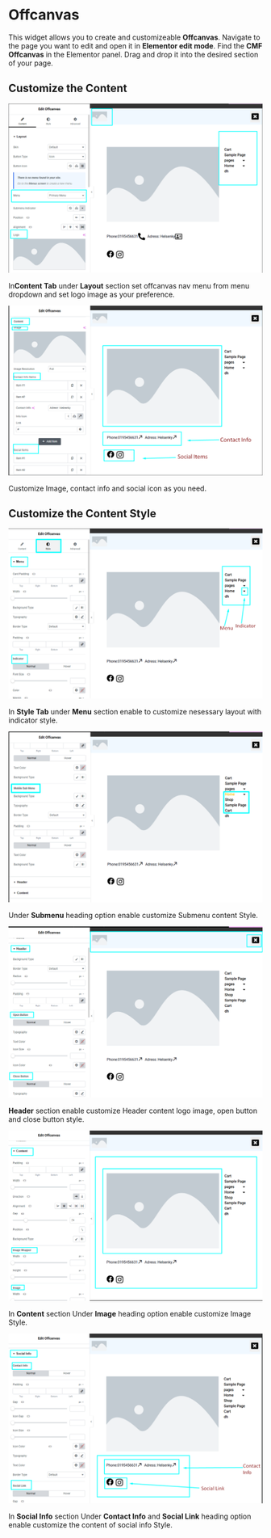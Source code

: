 # Offcanvas

This widget allows you to create and customizeable **Offcanvas**. Navigate to the page you want to edit and open it in **Elementor edit mode**. Find the **CMF Offcanvas** in the Elementor panel. Drag and drop it into the desired section of your page.

## Customize the Content

<p class="cxf--img-wrapper">
    <img src="/assets/framework/images/widgets/special-elements/offcanvas/offcanvas_1.png" alt="offcanvas">
</p>

In**Content Tab** under **Layout** section set offcanvas nav menu from menu dropdown and set logo image as your preference.

<p class="cxf--img-wrapper">
    <img src="/assets/framework/images/widgets/special-elements/offcanvas/offcanvas_2.1.png" alt="offcanvas">
</p>

Customize Image, contact info and social icon as you need.

## Customize the Content Style

<p class="cxf--img-wrapper">
    <img src="/assets/framework/images/widgets/special-elements/offcanvas/offcanvas_2.png" alt="offcanvas">
</p>

 In **Style Tab** under **Menu** section enable to customize nesessary layout with indicator style.    

<p class="cxf--img-wrapper">
    <img src="/assets/framework/images/widgets/special-elements/offcanvas/offcanvas_4.png" alt="offcanvas">
</p>

Under **Submenu** heading option enable customize Submenu content Style.

<p class="cxf--img-wrapper">
    <img src="/assets/framework/images/widgets/special-elements/offcanvas/offcanvas_5.png" alt="offcanvas">
</p>

**Header** section enable customize Header content logo image, open button and close button style.

<p class="cxf--img-wrapper">
    <img src="/assets/framework/images/widgets/special-elements/offcanvas/offcanvas_6.png" alt="offcanvas">
</p>

In **Content** section Under **Image** heading option enable customize Image Style.

<p class="cxf--img-wrapper">
    <img src="/assets/framework/images/widgets/special-elements/offcanvas/offcanvas_7.png" alt="offcanvas">
</p>

In **Social Info** section Under **Contact Info** and **Social Link** heading option enable customize the content of social info Style.
